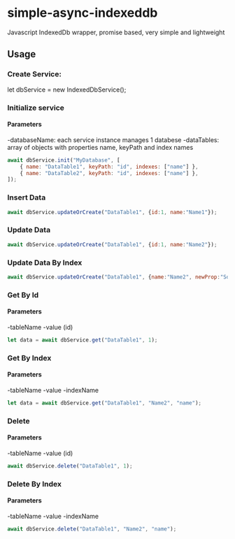 # simple-async-indexeddb
Javascript IndexedDb wrapper, promise based, very simple and lightweight

## Usage

### Create Service:
let dbService = new IndexedDbService();


### Initialize service
#### Parameters
-databaseName: each service instance manages 1 databese
-dataTables: array of objects with properties name, keyPath and index names
```javascript
await dbService.init("MyDatabase", [
    { name: "DataTable1", keyPath: "id", indexes: ["name"] },
    { name: "DataTable2", keyPath: "id", indexes: ["name"] },
]);
```

### Insert Data
```javascript
await dbService.updateOrCreate("DataTable1", {id:1, name:"Name1"});
```

### Update Data
```javascript
await dbService.updateOrCreate("DataTable1", {id:1, name:"Name2"});
```

### Update Data By Index
```javascript
await dbService.updateOrCreate("DataTable1", {name:"Name2", newProp:"Some Value"});
```

### Get By Id
#### Parameters
-tableName
-value (id)
```javascript
let data = await dbService.get("DataTable1", 1);
```

### Get By Index
#### Parameters
-tableName
-value
-indexName
```javascript
let data = await dbService.get("DataTable1", "Name2", "name");
```

### Delete 
#### Parameters
-tableName
-value (id)
```javascript
await dbService.delete("DataTable1", 1);
```

### Delete By Index
#### Parameters
-tableName
-value
-indexName
```javascript
await dbService.delete("DataTable1", "Name2", "name");
```

